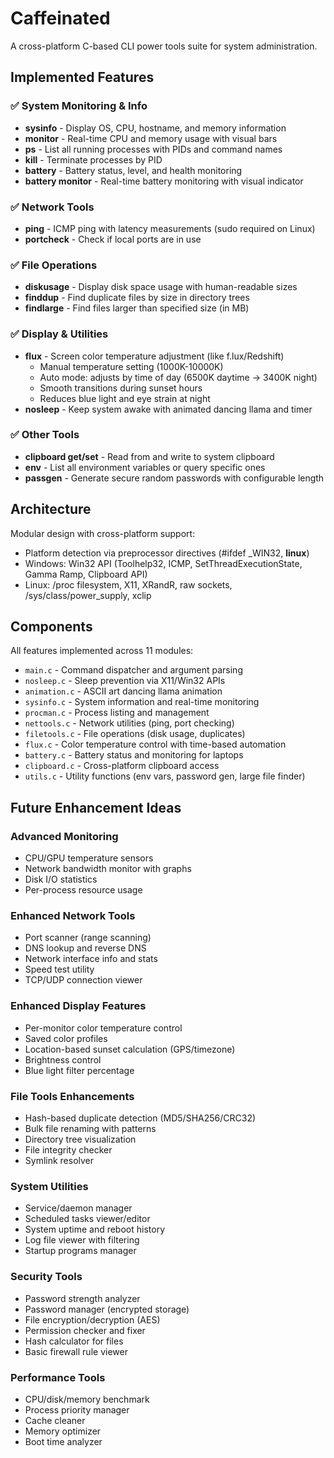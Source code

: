 # Caffeinated

A cross-platform C-based CLI power tools suite for system administration.

## Implemented Features

### ✅ System Monitoring & Info
- **sysinfo** - Display OS, CPU, hostname, and memory information
- **monitor** - Real-time CPU and memory usage with visual bars
- **ps** - List all running processes with PIDs and command names
- **kill** - Terminate processes by PID
- **battery** - Battery status, level, and health monitoring
- **battery monitor** - Real-time battery monitoring with visual indicator

### ✅ Network Tools
- **ping** - ICMP ping with latency measurements (sudo required on Linux)
- **portcheck** - Check if local ports are in use

### ✅ File Operations
- **diskusage** - Display disk space usage with human-readable sizes
- **finddup** - Find duplicate files by size in directory trees
- **findlarge** - Find files larger than specified size (in MB)

### ✅ Display & Utilities
- **flux** - Screen color temperature adjustment (like f.lux/Redshift)
  - Manual temperature setting (1000K-10000K)
  - Auto mode: adjusts by time of day (6500K daytime → 3400K night)
  - Smooth transitions during sunset hours
  - Reduces blue light and eye strain at night
- **nosleep** - Keep system awake with animated dancing llama and timer

### ✅ Other Tools
- **clipboard get/set** - Read from and write to system clipboard
- **env** - List all environment variables or query specific ones
- **passgen** - Generate secure random passwords with configurable length

## Architecture

Modular design with cross-platform support:
- Platform detection via preprocessor directives (#ifdef _WIN32, __linux__)
- Windows: Win32 API (Toolhelp32, ICMP, SetThreadExecutionState, Gamma Ramp, Clipboard API)
- Linux: /proc filesystem, X11, XRandR, raw sockets, /sys/class/power_supply, xclip

## Components

All features implemented across 11 modules:
- `main.c` - Command dispatcher and argument parsing
- `nosleep.c` - Sleep prevention via X11/Win32 APIs
- `animation.c` - ASCII art dancing llama animation
- `sysinfo.c` - System information and real-time monitoring
- `procman.c` - Process listing and management
- `nettools.c` - Network utilities (ping, port checking)
- `filetools.c` - File operations (disk usage, duplicates)
- `flux.c` - Color temperature control with time-based automation
- `battery.c` - Battery status and monitoring for laptops
- `clipboard.c` - Cross-platform clipboard access
- `utils.c` - Utility functions (env vars, password gen, large file finder)

## Future Enhancement Ideas

### Advanced Monitoring
- CPU/GPU temperature sensors
- Network bandwidth monitor with graphs
- Disk I/O statistics
- Per-process resource usage

### Enhanced Network Tools
- Port scanner (range scanning)
- DNS lookup and reverse DNS
- Network interface info and stats
- Speed test utility
- TCP/UDP connection viewer

### Enhanced Display Features
- Per-monitor color temperature control
- Saved color profiles
- Location-based sunset calculation (GPS/timezone)
- Brightness control
- Blue light filter percentage

### File Tools Enhancements
- Hash-based duplicate detection (MD5/SHA256/CRC32)
- Bulk file renaming with patterns
- Directory tree visualization
- File integrity checker
- Symlink resolver

### System Utilities
- Service/daemon manager
- Scheduled tasks viewer/editor
- System uptime and reboot history
- Log file viewer with filtering
- Startup programs manager

### Security Tools
- Password strength analyzer
- Password manager (encrypted storage)
- File encryption/decryption (AES)
- Permission checker and fixer
- Hash calculator for files
- Basic firewall rule viewer

### Performance Tools
- CPU/disk/memory benchmark
- Process priority manager
- Cache cleaner
- Memory optimizer
- Boot time analyzer
